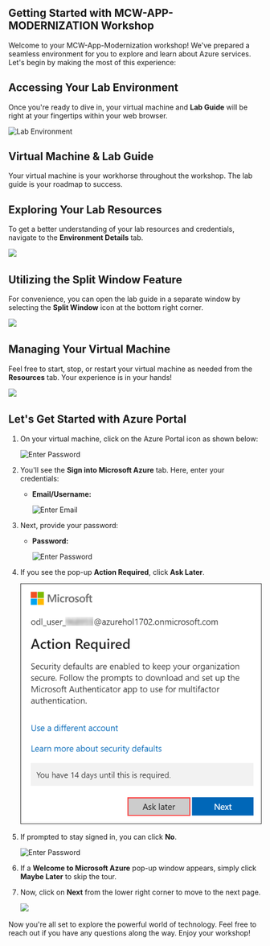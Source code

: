 ## **Getting Started with MCW-APP-MODERNIZATION Workshop**
 
Welcome to your MCW-App-Modernization workshop! We've prepared a seamless environment for you to explore and learn about Azure services. Let's begin by making the most of this experience:

 
## **Accessing Your Lab Environment**
 
Once you're ready to dive in, your virtual machine and **Lab Guide** will be right at your fingertips within your web browser.
 
![](media/GS6.png "Lab Environment")

## **Virtual Machine & Lab Guide**
 
Your virtual machine is your workhorse throughout the workshop. The lab guide is your roadmap to success.
 
## **Exploring Your Lab Resources**
 
To get a better understanding of your lab resources and credentials, navigate to the **Environment Details** tab.
 
![](./media/GS10.png)
 
## **Utilizing the Split Window Feature**
 
For convenience, you can open the lab guide in a separate window by selecting the **Split Window** icon at the bottom right corner.

![](./media/GS8.png)
 
## **Managing Your Virtual Machine**
 
Feel free to start, stop, or restart your virtual machine as needed from the **Resources** tab. Your experience is in your hands!
 
![](./media/GS5.png)
 
## **Let's Get Started with Azure Portal**
 
1. On your virtual machine, click on the Azure Portal icon as shown below:
 
    ![](media/GS1.png "Enter Password")    

1. You'll see the **Sign into Microsoft Azure** tab. Here, enter your credentials:
 
   - **Email/Username:** <inject key="AzureAdUserEmail"></inject>
 
        ![](media/GS2.png "Enter Email")
 
1. Next, provide your password:
 
   - **Password:** <inject key="AzureAdUserPassword"></inject>
 
        ![](media/GS3.png "Enter Password")

1. If you see the pop-up **Action Required**, click **Ask Later**.

    ![](media/action.png)       
 
1. If prompted to stay signed in, you can click **No**.

    ![](media/GS9.png "Enter Password")
 
1. If a **Welcome to Microsoft Azure** pop-up window appears, simply click **Maybe Later** to skip the tour.
    
1. Now, click on **Next** from the lower right corner to move to the next page.

   ![](./media/GS4.png)

Now you're all set to explore the powerful world of technology. Feel free to reach out if you have any questions along the way. Enjoy your workshop!
